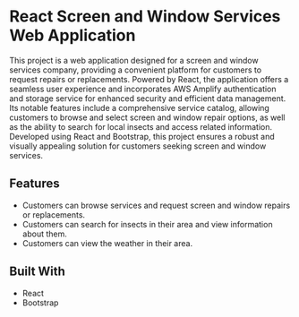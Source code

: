 # React Screen and Window Services Web Application

This project is a web application designed for a screen and window services company, providing a convenient platform for customers to request repairs or replacements. Powered by React, the application offers a seamless user experience and incorporates AWS Amplify authentication and storage service for enhanced security and efficient data management. Its notable features include a comprehensive service catalog, allowing customers to browse and select screen and window repair options, as well as the ability to search for local insects and access related information. <!-- Additionally, customers can stay updated with the weather in their area. The application also supports user accounts, enabling customers to create profiles, sign in, and effortlessly save their order history. --> Developed using React and Bootstrap, this project ensures a robust and visually appealing solution for customers seeking screen and window services.

## Features

- Customers can browse services and request screen and window repairs or replacements.
- Customers can search for insects in their area and view information about them.
- Customers can view the weather in their area.
<!-- - Customers can create an account and sign in to save their order history. -->

## Built With

- React
- Bootstrap
